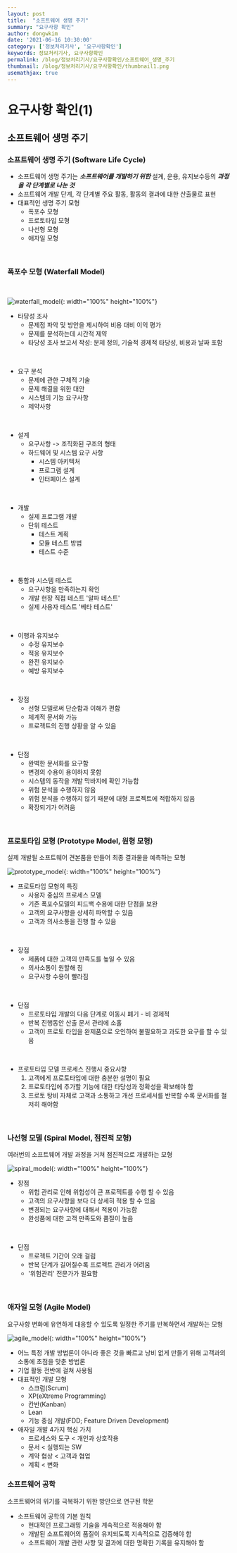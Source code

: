 ```yaml
---
layout: post
title:  "소프트웨어 생명 주기"
summary: "요구사항 확인"
author: dongwkim
date: '2021-06-16 10:30:00'
category: ['정보처리기사', '요구사항확인']
keywords: 정보처리기사, 요구사항확인
permalink: /blog/정보처리기사/요구사항확인/소프트웨어_생명_주기
thumbnail: /blog/정보처리기사/요구사항확인/thumbnail1.png
usemathjax: true
---
```


# 요구사항 확인(1)

## 소프트웨어 생명 주기

### 소프트웨어 생명 주기 (Software Life Cycle)
* 소프트웨어 생명 주기는 **_소프트웨어를 개발하기 위한_** 설계, 운용, 유지보수등의 **_과정을 각 단계별로 나눈 것_**
* 소프트웨어 개발 단계, 각 단계별 주요 활동, 활동의 결과에 대한 산출물로 표현
* 대표적인 생명 주기 모형
  - 폭포수 모형
  - 프로토타입 모형
  - 나선형 모형
  - 애자일 모형

<br/>

### 폭포수 모형 (Waterfall Model)
<br/>

![waterfall_model](../waterfall_model.png){: width="100%" height="100%"}
<br/>

* 타당성 조사
  - 문제점 파악 및 방안을 제시하여 비용 대비 이익 평가
  - 문제를 분석하는데 시간적 제약
  - 타당성 조사 보고서 작성: 문제 정의, 기술적 경제적 타당성, 비용과 날짜 포함

<br/>

* 요구 분석
  - 문제에 관한 구체적 기술
  - 문제 해결을 위한 대안
  - 시스템의 기능 요구사항
  - 제약사항

<br/>

* 설계
  - 요구사항 -> 조직화된 구조의 형태
  - 하드웨어 및 시스템 요구 사항
    - 시스템 아키텍처
    - 프로그램 설계
    - 인터페이스 설계

<br/>

* 개발
  - 실제 프로그램 개발
  - 단위 테스트
    - 테스트 계획
    - 모듈 테스트 방법
    - 테스트 수준

<br/>

* 통합과 시스템 테스트
  - 요구사항을 만족하는지 확인
  - 개발 현장 직접 테스트 '알파 테스트'
  - 실제 사용자 테스트 '베타 테스트'

<br/>

* 이행과 유지보수
  - 수정 유지보수
  - 적응 유지보수
  - 완전 유지보수
  - 예방 유지보수

<br/>

* 장점
  - 선형 모델로써 단순함과 이해가 편함
  - 체계적 문서화 가능
  - 프로젝트의 진행 상황을 알 수 있음

<br/>

* 단점
  - 완벽한 문서화를 요구함
  - 변경의 수용이 용이하지 못함
  - 시스템의 동작을 개발 막바지에 확인 가능함
  - 위험 분석을 수행하지 않음
  - 위험 분석을 수행하지 않기 때문에 대형 프로젝트에 적합하지 않음
  - 확장되기가 어려움

<br/>

### 프로토타입 모형 (Prototype Model, 원형 모형)
실제 개발될 소프트웨어 견본품을 만들어 최종 결과물을 예측하는 모형

![prototype_model](../prototype_model.png){: width="100%" height="100%"}

* 프로토타입 모형의 특징
  - 사용자 중심의 프로세스 모델
  - 기존 폭포수모델의 피드백 수용에 대한 단점을 보완
  - 고객의 요구사항을 상세히 파악할 수 있음
  - 고객과 의사소통을 진행 할 수 있음

<br/>

* 장점
  - 제품에 대한 고객의 만족도를 높일 수 있음
  - 의사소통이 원할해 짐
  - 요구사항 수용이 빨라짐

<br/>

* 단점
  - 프로토타입 개발의 다음 단계로 이동시 폐기 - 비 경제적
  - 반복 진행동안 산출 문서 관리에 소홀
  - 고객이 프로토 타입을 완제품으로 오인하여 불필요하고 과도한 요구를 할 수 있음

<br/>

* 프로토타입 모델 프로세스 진행시 중요사항
  1. 고객에게 프로토타입에 대한 충분한 설명이 필요
  2. 프로토타입에 추가할 기능에 대한 타당성과 정확성을 확보해야 함
  3. 프로토 탕비 자체로 고객과 소통하고 개선 프로세서를 반복할 수록 문서화를 철저히 해야함

<br/>

### 나선형 모델 (Spiral Model, 점진적 모형)
여러번의 소프트웨어 개발 과정을 거쳐 점진적으로 개발하는 모형

![spiral_model](../spiral_model.png){: width="100%" height="100%"}

* 장점
  - 위험 관리로 인해 위험성이 큰 프로젝트를 수행 할 수 있음
  - 고객의 요구사항을 보다 더 상세히 적용 할 수 있음
  - 변경되는 요구사항에 대해서 적용이 가능함
  - 완성품에 대한 고객 만족도와 품질이 높음
  
<br/>

* 단점
  - 프로젝트 기간이 오래 걸림
  - 반복 단계가 길어질수록 프로젝트 관리가 어려움
  - '위험관리' 전문가가 필요함

<br/>

### 애자일 모형 (Agile Model)
요구사항 변화에 유연하게 대응할 수 있도록 일정한 주기를 반복하면서 개발하는 모형

![agile_model](../agile_model.png){: width="100%" height="100%"}

* 어느 특정 개발 방법론이 아니라 좋은 것을 빠르고 낭비 없게 만들기 위해 고객과의 소통에 초점을 맞춘 방법론
* 기업 활동 전반에 걸쳐 사용됨
* 대표적인 개발 모형
  - 스크럼(Scrum)
  - XP(eXtreme Programming)
  - 칸반(Kanban)
  - Lean
  - 기능 중심 개발(FDD; Feature Driven Development)
* 애자일 개발 4가지 핵심 가치
  - 프로세스와 도구 < 개인과 상호작용
  - 문서 < 실행되는 SW
  - 계약 협상 < 고객과 협업
  - 계획 < 변화

### 소프트웨어 공학
소프트웨어의 위기를 극복하기 위한 방안으로 연구된 학문

* 소프트웨어 공학의 기본 원칙
  - 현대적인 프로그래밍 기술을 계속적으로 적용해야 함
  - 개발된 소프트웨어의 품질이 유지되도록 지속적으로 검증해야 함
  - 소프트웨어 개발 관련 사항 및 결과에 대한 명확한 기록을 유지해야 함

